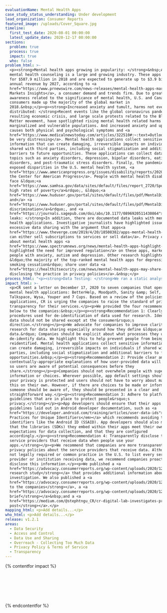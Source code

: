 ```yaml
---
evaluationName: Mental Health Apps
case_study_status_understanding: Under development
lead_organization: Consumer Reports
featured_image: /uploads/Cover_Square.jpg
timeline:
  first_test_date: 2020-08-01 00:00:00
  latest_update_date: 2020-12-17 00:00:00
sections:
  problem: true
  process: true
  impact: true
  who: false
problem_html: >-
  <p><strong>Mental health apps growing in popularity: </strong>&nbsp;App-based
  mental health counseling is a large and growing industry. These apps accounted
  for $587.9 million in 2018 and are expected to generate up to $3.9 billion in
  annual revenue by 2027, according to <a
  href="https://www.prnewswire.com/news-releases/mental-health-apps-market-accounted-for-us-587-9-mn-in-2018-and-is-expected-to-generate-a-revenue-of-us-3-918-40-mn-by-2027--at-a-growth-rate-of-23-7-from-2019--2027--300997559.html">Absolute
  Markets Insights</a>, a consumer demand and trends firm. Due to greater
  awareness related to the significance of mental health, U.S. and Canadian
  consumers made up the majority of the global market in
  2018.&nbsp;</p><p><strong>Increased anxiety and tumult, harms not evenly
  distributed: </strong>Recent events like the global coronavirus pandemic, the
  resulting economic crisis, and large scale protests related to the Black Lives
  Matter movement, have spotlighted rising mental health related harms with
  marginalized and vulnerable populations. And increased anxiety and upheaval
  causes both physical and psychological symptoms and <a
  href="https://www.medicalnewstoday.com/articles/322510#:~:text=Outlook,health%20conditions%2C%20such%20as%20depression">can
  be very distressing</a>. Mental health applications collect sensitive
  information that can create damaging, irreversible impacts on individuals if
  shared with third parties, including social stigmatization and additional
  barriers to future opportunities. These applications can collect data around
  topics such as anxiety disorders, depression, bipolar disorders, eating
  disorders, and post-traumatic stress disorders. Finally, the pandemic has
  exposed disparities in the U.S. mental health system, <a
  href="https://www.americanprogress.org/issues/disability/reports/2020/09/10/490221/mental-health-care-severely-inequitable-came-coronavirus-crisis/">reported&nbsp;
  the Center for American Progress</a>. People with mental health disabilities
  face &ldquo;<a
  href="https://www.samhsa.gov/data/sites/default/files/report_2720/Spotlight-2720.html">disproportionately
  high rates of poverty</a>&rdquo;, &ldquo;<a
  href="https://www.huduser.gov/portal/sites/default/files/pdf/MentalDisabilities-FinalPaper.pdf">housing
  and</a> <a
  href="https://www.huduser.gov/portal/sites/default/files/pdf/MentalDisabilities-FinalPaper.pdf">employment
  discrimination</a>&rdquo;, and <a
  href="https://journals.sagepub.com/doi/abs/10.1177/0896920511430864">criminalization</a>.&nbsp;&nbsp;</p><p><strong>Data
  leaks: </strong>In addition, there are documented data leaks with mental
  health applications. Investigative journalists have highlighted issues around
  excessive data sharing with the argument that apps<a
  href="https://www.theverge.com/2019/4/20/18508382/apps-mental-health-smoking-cessation-data-sharing-privacy-facebook-google-advertising">
  can either sell subscriptions to services or sell data</a>. Privacy concerns
  about mental health apps <a
  href="https://www.spectrumnews.org/news/mental-health-apps-highlight-need-for-regulation/">have
  highlighted the need for improved regulation</a> on these apps, marketed to
  people with anxiety, autism and depression. Other research highlighted how
  &ldquo;the majority of the top-ranked mental health apps for depression and
  smoking cessation&rdquo; share user data <a
  href="https://healthitsecurity.com/news/mental-health-apps-may-share-user-data-without-clear-privacy-policies">without
  disclosing the practice in privacy policies</a>.&nbsp;</p>
process_html: "<p><strong>Data Testing: </strong>We ran a static analysis of each Android application. We also worked with <a target=\"_blank\" rel=\"noopener\" href=\"https://www.appcensus.io/\">AppCensus</a>, a company that analyzes app behavior for privacy and security issues, to do an automated analysis of the apps. This research process involved an inspection of the following items:</p><ul><li>Permissions: What access to data and features was requested, and what was actually used?</li><li>Third Party SDKs: What third-party software is bundled with the app when a user installs it, and what role does it play in app behavior?&nbsp;</li><li>Data recipients: Which entities (companies, services, etc.) receive information from the app, and which security and privacy methods / policies do they observe or not</li><li>Personal information: What identifiers (Android ID, Advertising ID, etc.) from the phone are transmitted by the app, and where are these identifiers sent?</li><li>We used the following Android app binaries:&nbsp;<ul><li><a href=\"https://play.google.com/store/apps/details?id=com.betterhelp\">BetterHelp version 1.63</a></li><li><a href=\"https://play.google.com/store/apps/details?id=de.moodpath.android\">MindDoc version 4.2.0</a></li><li><a href=\"https://play.google.com/store/apps/details?id=cc.moov.five\">Sanity &amp; Self version 3.0.6396</a></li><li><a href=\"https://play.google.com/store/apps/details?id=com.talkspace.talkspaceapp\">Talkspace version 3.30.80</a></li><li><a href=\"https://play.google.com/store/apps/details?id=bot.touchkin\">Wysa version 2.4.1</a></li><li>Youper version 8.04.000</li><li><a href=\" https://play.google.com/store/apps/details?id=com.sevencupsoftea.app\">7 Cups version 4.6.9</a></li></ul></li></ul><p><strong>Design analysis (UX + UI):</strong> The user experience, user interface design analysis involved a manual, thorough review of all of the user-interfacing elements of the applications. More specifically, the purpose of this work is to:&nbsp;</p><ul><li>Show how the company empowers and informs users, in support of and/or beyond what they say in the documents (Terms of Service and Privacy Policy)</li><li>Understand how the app works, who this is positioned to.</li><li>Understand how privacy / security are integrated and positioned (including privacy policy and terms of service documentation), including app defaults and permissions</li><li>Identify what the core components of the application featured are in order to do more testing, where necessary.&nbsp;</li><li>Identify areas for sensitive data collection, and potentially cross reference that with app data collection and 3rd party sharing happening simultaneously.</li><li>Capture which app permissions are requested, and if/when these permissions are accessed while using the app.</li><li>We used the following iOS app versions:<ul><li>BetterHelp: iOS app version 9.7</li><li>MindDoc: iOS app version 4.2.1</li><li>Sanity &amp; Self: iOS app version 3.0.6502.180</li><li>Talkspace: iOS app version 8.86.00</li><li>Wysa: iOS app version 5.7.4</li><li>Youper: iOS app version 9.00.000</li><li>7 Cups: iOS app version 4.6.9</li></ul></li></ul><p><strong>Policy review: </strong>Third, the team reviewed the privacy policy and terms of service documents of the applications based on a framework we created specific to the nature of the mental health apps. The key questions are the following and resulted in a comparative table showing the differences across the apps.&nbsp;</p><ul><li>Does the app name any of the companies they share your data with? We found the answer to this through Privacy Policy and Terms of Service</li><li>Did we see the app share data ONLY with companies named in the privacy policy? We used the AppCensus service and performed static analysis with MobSF to collect this information.&nbsp;</li><li>Can you delete your data? We found the answer to this through the Privacy Policy and Terms of Service</li><li>Can you delete your data easily, right from the app? We found the answer to this through a manual, UX/UI design review</li><li>Does the app ask permission before using your data for research? We found the answer to this through a manual, UX/UI design review and through document review.</li><li>Can you opt-out of data research projects? We found the answer to this through Privacy Policy and Terms of Service and a manual, UX/UI design review.</li><li>We referred to the following privacy policies:&nbsp;<ul><li><a href=\"https://www.betterhelp.com/privacy\_\">BetterHelp, updated on September 11, 2020</a></li><li><a href=\"https://mymoodpath.com/en/privacy-policy/\">MindDoc, no update date, reviewed on November 23, 2020</a></li><li><a href=\"https://www.sanityandself.com/privacy/\">Sanity &amp; Self, updated on January 31, 2020</a></li><li><a href=\"https://www.talkspace.com/public/privacy-policy\">Talkspace, updated on January 1, 2020</a></li><li><a href=\"https://legal.wysa.io/privacy-policy\">Wysa, updated on November 19, 2020</a></li><li><a href=\"https://www.youper.ai/privacy-policy\">Youper, updated on February 20, 2020</a></li><li><a href=\"https://www.7cups.com/Documents/PrivacyPolicy\">7 Cups, updated on May 15, 2020</a></li></ul></li></ul>"
impact_html: >-
  <p>CR sent a letter on December 17, 2020 to seven companies that operate
  mental health applications: BetterHelp, Moodpath, Sanity &amp; Self,
  Talkspace, Wysa, Youper and 7 Cups. Based on a review of the policies of these
  applications, CR is urging the companies to raise the standard of privacy and
  transparency for their services.</p><p>We provided the four recommendations
  below to the companies:&nbsp;</p><p><strong>Recommendation 1: Clearly explain
  procedures used for de-identification of data used for research. Identifiable
  data should not be shared except at the consumer&rsquo;s
  direction.</strong></p><p>We advocate for companies to improve clarity on
  research for data sharing especially around how they define &ldquo;anonymized
  data.&rdquo; Companies should be explicit about what processes they use to
  de-identify data. We highlight this to help prevent people from being
  reidentified. Mental health applications collect sensitive information that
  can create damaging, irreversible impacts on individuals if shared with third
  parties, including social stigmatization and additional barriers to future
  opportunities.&nbsp;</p><p><strong>Recommendation 2: Provide clear and
  contextually-appropriate explanations of how user-provided data will be used,
  so users are aware of potential consequences before they
  share.</strong></p><p>Companies should not overwhelm people with superfluous
  information or choices. Wherever possible, app default settings should be that
  your privacy is protected and users should not have to worry about managing
  this on their own. However, if there are choices to be made or information
  someone should be aware of, they should be presented in a clear and
  straightforward way.</p><p><strong>Recommendation 3: Adhere to platform
  guidelines that are in place to protect people&rsquo;s
  privacy.</strong></p><p>App developers should ensure that their apps meet the
  guidelines laid out in Android developer documentation, such as <a
  href="https://developer.android.com/training/articles/user-data-ids"><em>Best
  Practices for Unique Identifiers</em></a> which recommends avoiding the use of
  identifiers like the Android ID (SSAID). App developers should also make sure
  that the libraries (SDKs) they embed within their apps meet their own
  expectations for data collection, and that they are configured
  accordingly.</p><p><strong>Recommendation 4: Transparently disclose the
  service providers that receive data when people use your
  apps.</strong></p><p>We recommend that companies are more transparent in their
  privacy policies about the service providers that receive data. Although it is
  not legally required or common practice in the U.S. to list every service
  provider or institution receiving data, we recommend companies proactively
  disclose this information.</p><p>We published a <a
  href="https://advocacy.consumerreports.org/wp-content/uploads/2020/12/cr_mentalhealth_fullreport_121720.pdf"><strong>full
  research study</strong></a> that provides additional information about our
  investigation. We also published a <a
  href="https://advocacy.consumerreports.org/wp-content/uploads/2020/12/cr_mentalhealth_letter-1.pdf"><strong>letter
  to the companies</strong></a>, a <a
  href="https://advocacy.consumerreports.org/wp-content/uploads/2020/12/cr_mentalhealth_2page.pdf"><strong>2-page
  brief</strong></a>&nbsp;and a <a
  href="https://medium.com/@stephtngu_CR/cr-digital-lab-investigates-privacy-practices-of-mental-health-apps-85b6f710853a"><strong>blog
  post</strong></a>.</p>
mapping_html: <p>Add details...</p>
who_html: <p>Add details...</p>
release: v1.2.1
areas:
  - Data Security
  - Access and Control
  - Data Use and Sharing
  - Overreach - Collecting Too Much Data
  - Privacy Policy & Terms of Service
  - Transparency
---
```


{% contentfor impact %}

<br /><br /><br /><br />


<!-- =============================================================== -->
<!-- ========================== chart start ======================== -->
<!-- =============================================================== -->

<style>

/* -------------- full chart -------------- */

#fullChart {
  position: relative;
  display: inline-block;
  padding: 0px;
  margin: 0px;
  width: 100%;
  max-width: 900px;
  font-family: sofia-pro,-apple-system,BlinkMacSystemFont,"Segoe UI",Roboto,"Helvetica Neue",Arial,"Noto Sans",sans-serif,"Apple Color Emoji","Segoe UI Emoji","Segoe UI Symbol","Noto Color Emoji";
}

/* -------------- chart headline -------------- */

.chartHeadline {
  position: relative;
  display: inline-block;
  width: 100%;
  font-family: sofia-pro,-apple-system,BlinkMacSystemFont,"Segoe UI",Roboto,"Helvetica Neue",Arial,"Noto Sans",sans-serif,"Apple Color Emoji","Segoe UI Emoji","Segoe UI Symbol","Noto Color Emoji";
  text-align: left;
  font-size: 35px;
  line-height: 38px;
  padding-bottom: 30px;
}

/* -------------- chart cells -------------- */

.chartRow {
  position: relative;
  display: inline-block;
  vertical-align: middle;
  padding-top: 5px;
  padding-bottom: 5px;
  width: 100%;
  min-height: 79px;
  border-bottom: dashed 1px #ccc;
}

.chartQuestion {
  position: relative;
  display: inline-block;
  font-family: sofia-pro,-apple-system,BlinkMacSystemFont,"Segoe UI",Roboto,"Helvetica Neue",Arial,"Noto Sans",sans-serif,"Apple Color Emoji","Segoe UI Emoji","Segoe UI Symbol","Noto Color Emoji";
  font-size: 14px;
  line-height: 16px;
  width: 30%;
  text-align: left;
  vertical-align: middle;
}

.chartCell {
  position: relative;
  display: inline-block;
  width: 10%;
  height: 67px;
  font-family: sofia-pro,-apple-system,BlinkMacSystemFont,"Segoe UI",Roboto,"Helvetica Neue",Arial,"Noto Sans",sans-serif,"Apple Color Emoji","Segoe UI Emoji","Segoe UI Symbol","Noto Color Emoji";
  font-size: 30px;
  padding-top: 15px;
  text-align: center;
  vertical-align: middle;
  cursor: pointer;
}

.chartCell:hover {
  background-color: #ddd;
  border-radius: 10px;
}

/* -------------- chart header -------------- */

.chartHeaderCell {
  position: relative;
  display: inline-block;
  width: 10%;
  text-align: center;
  vertical-align: middle;
}

.chartHeaderIcon {
  position: relative;
  display: inline-block;
  width: 70%;
}

.chartHeaderText {
  position: relative;
  display: inline-block;
  width: 100%;
  height: 30px;
  font-family: sofia-pro,-apple-system,BlinkMacSystemFont,"Segoe UI",Roboto,"Helvetica Neue",Arial,"Noto Sans",sans-serif,"Apple Color Emoji","Segoe UI Emoji","Segoe UI Symbol","Noto Color Emoji";
  font-size: 14px;
  line-height: 30px;
  margin-bottom: 10px;
  text-align: center;
  white-space: nowrap;
  vertical-align: middle;
}

/* -------------- chart symbols -------------- */

.chartDot {
  position: relative;
  display: inline-block;
  margin-top: 3px;
  width: 32px;
  height: 32px;
  border-radius: 16px;
  background-color: #00ae4d;
}

.chartX {
  position: relative;
  display: inline-block;
  margin-top: 8px;
  width: 20px;
  height: 20px;
}

.chartX:before, .chartX:after {
  content:'';
  position: absolute;
  left: 0px;
  width: 20px;
  height: 2px;
  background-color: #555;
  top: 10px;
  transform:rotate(45deg);
}

.chartX:after {
    transform:rotate(-45deg);
}

.chartUnknown {
  font-family: sofia-pro,-apple-system,BlinkMacSystemFont,"Segoe UI",Roboto,"Helvetica Neue",Arial,"Noto Sans",sans-serif,"Apple Color Emoji","Segoe UI Emoji","Segoe UI Symbol","Noto Color Emoji";
  padding-top: 7px;
  font-size: 26px;
  line-height: 26px;
  color: #ccc;
}

/* -------------- chart key -------------- */

.chartKey {
  position: relative;
  display: inline-block;
  vertical-align: middle;
  padding-top: 30px;
  padding-bottom: 80px;
  width: 100%;
  height: 32px;
  text-align: right;
  font-family: sofia-pro,-apple-system,BlinkMacSystemFont,"Segoe UI",Roboto,"Helvetica Neue",Arial,"Noto Sans",sans-serif,"Apple Color Emoji","Segoe UI Emoji","Segoe UI Symbol","Noto Color Emoji";
  font-size: 16px;
  line-height: 16px;
  color: #777;
}

.chartKeyEntry {
  position: relative;
  display: inline-block;
  vertical-align: middle;
  text-align: center;
  height: 30px;
  margin-top: -8px;
  margin-left: 20px;
  margin-right: 7px;
}

/* -------------- chart modal -------------- */

#chartModal {
  position: absolute;
  display: none;
  top: 30%;
  left: 10%;
  width: 80%;
  text-align: center;
  background-color: #ddd;
  z-index: 20;
}

#chartModalClose {
  position: absolute;
  font-family: sofia-pro,-apple-system,BlinkMacSystemFont,"Segoe UI",Roboto,"Helvetica Neue",Arial,"Noto Sans",sans-serif,"Apple Color Emoji","Segoe UI Emoji","Segoe UI Symbol","Noto Color Emoji";
  font-size: 15px;
  right: 15px;
  top: 14px;
  height: 40px;
  text-align: right;
  cursor: pointer;
  color: #000;
}

#chartModalText {
  font-family: sofia-pro,-apple-system,BlinkMacSystemFont,"Segoe UI",Roboto,"Helvetica Neue",Arial,"Noto Sans",sans-serif,"Apple Color Emoji","Segoe UI Emoji","Segoe UI Symbol","Noto Color Emoji";
  padding: 60px 50px 50px 50px;
  font-size: 18px;
  line-height: 22px;
  text-align: left;
}

#chartModalText a {
  font-family: sofia-pro,-apple-system,BlinkMacSystemFont,"Segoe UI",Roboto,"Helvetica Neue",Arial,"Noto Sans",sans-serif,"Apple Color Emoji","Segoe UI Emoji","Segoe UI Symbol","Noto Color Emoji";
  padding: top;
  font-size: 18px;
  line-height: 40px;
  color: #00ae4d;
}

#chartModalClose:hover {
  opacity: 0.5;
}

#chartBlocker {
  position: absolute;
  display: none;
  width: 100%;
  height: 100%;
  background-color: #fff;
  z-index: 10;
  opacity: 0.6;
}


@media only screen and (max-width: 1440px) {
  .chartHeaderText { font-size: 13px; line-height: 28px; }
}

@media only screen and (max-width: 1200px) {
  .chartHeadline { text-align: center; }
  .chartHeaderCell { transform: rotate(-90deg); margin-bottom: 20px; margin-top: 10px; margin-left: 27px; margin-right: -27px; height: 75px; }
  .chartHeaderText { text-align: left; font-size: 15px; line-height: 18px; }
  .chartHeaderIcon { display: none; }
}

@media only screen and (max-width: 700px) {
  .chartHeaderCell { margin-bottom: 5px; }
}

</style>

<div id='fullChart'></div>

<script>

// ------------------- chart data -------------------

var chartQuestions = ["Is it clear who your data is shared with in the privacy policy?","Does the app share data ONLY with companies named in the privacy policy?","Does the policy define a right to delete your data?","Can you easily delete your data through the app?","Does the app ask permission before using your data for research?","Can you opt out of research?"];
var chartPlatforms = ["7 Cups","BetterHelp","MindDoc","Sanity & Self","Talkspace","Wysa","Youper"];
var chartIcons = ["7-cups","bettter-help","minddoc","sanity-self","talk-space","wysa","youper"];
var chartEntry = new Array();

chartEntry[0] = [0,0,'no','There were no third-party names related to data sharing present in the privacy policy. ','https://www.7cups.com/Documents/PrivacyPolicy'];
chartEntry[1] = [0,1,'no','The CCPA disclosures for California residents list the types of third parties, but no specific third-parties are listed.','https://www.betterhelp.com/privacy/'];
chartEntry[2] = [0,2,'yes','In the privacy policy, the third-party names shared are Firebase Crashlytics and Remote Config, Mailgun, OneSignal, and Branch Metrics.','https://mymoodpath.com/en/privacy-policy/'];
chartEntry[3] = [0,3,'yes','In the privacy policy, the third-party names shared are Google Analytics and Apple Healthkit.','https://www.sanityandself.com/privacy/'];
chartEntry[4] = [0,4,'no','There were no third-party names related to data sharing present in the privacy policy.','https://www.talkspace.com/public/privacy-policy'];
chartEntry[5] = [0,5,'yes','In the privacy policy, the third-party names shared are Google Analytics, Facebook Anayltics, Firebase, and Branch.io.','https://beta.touchkin.com/privatepolicy.html'];
chartEntry[6] = [0,6,'no','During our test window, the Android App was removed from the Play store. The results summarized here are from Version 8.04.000, updated July 28, 2020. This legacy app still functions for people who have a copy on their phone.','https://www.youper.ai/privacy-policy'];
chartEntry[7] = [1,0,'yes','The terms of service mention third-party cookies, but both static and dynamic analysis did not show any calls to third-parties. It is unclear if the company is reserving the right to use third-parties in the future or if its terms intentionally do not align with their service.','https://www.7cups.com/Documents/PrivacyPolicy'];
chartEntry[8] = [1,1,'no','Static analysis of BetterHelp&apos;s android app identified these third parties: AppsFlyer, Facebook Login, Facebook Places, Facebook Share, Google Analytics, Google Firebase Analytics, MixPanel.','https://www.betterhelp.com/privacy/'];
chartEntry[9] = [1,2,'yes','This service clearly defines the third-parties who get data','https://mymoodpath.com/en/privacy-policy/'];
chartEntry[10] = [1,3,'no','The privacy policy does not provide details on third-parties, but static analysis showed references to these third-party services: AppsFlyer, Facebook Analytics, Facebook Login, Facebook Places, Facebook Share, Google AdMob, Google CrashLytics, Google Firebase Analytics, Instabug, and MixPanel.','https://www.sanityandself.com/privacy/'];
chartEntry[11] = [1,4,'no','The privacy policy does not mention several third-parties we observed during dynamic analysis, including Firebase Remote Configuration, Mixpanel, AppsFlyer, and Braze.','https://www.talkspace.com/public/privacy-policy'];
chartEntry[12] = [1,5,'yes','This service clearly defines the third-parties who get data.','https://beta.touchkin.com/privatepolicy.html'];
chartEntry[13] = [1,6,'no','Static analysis identified these trackers; they were not explictly referenced in the privacy policy: Adjust, Google AdMob, Google Analytics, Google CrashLytics, Google Firebase Analytics, Google Tag Manager, and MixPanel.','https://www.youper.ai/privacy-policy'];
chartEntry[14] = [2,0,'no','The terms state that a user may have the right to delete personal information "in certain situations" but the terms do not guarantee that all users have that right. In addition, the terms state that data will be retained if retention is permitted by law.','https://www.7cups.com/Documents/PrivacyPolicy'];
chartEntry[15] = [2,1,'no','According to the terms, California residents can request deletion of data, but the terms do not guarantee that any requests will be respected.','https://www.betterhelp.com/privacy/'];
chartEntry[16] = [2,2,'yes','The policies define the right to delete your data.','https://mymoodpath.com/en/privacy-policy/'];
chartEntry[17] = [2,3,'no','Any rights to deletion appear to be tied to California residency, or for people under the age of 13.','https://www.sanityandself.com/privacy/'];
chartEntry[18] = [2,4,'no','The ability to cancel an account is implied, but not guaranteed, in the terms. The terms also define that people to whom GDPR applies might have the right to be forgotten, but that it might conflict with medical records retention requirements.','https://www.talkspace.com/public/privacy-policy'];
chartEntry[19] = [2,5,'yes','The terms contain language that describes a "Right to be forgotten" and implies that the ability to access that right is exposed in the app or service.','https://beta.touchkin.com/privatepolicy.html'];
chartEntry[20] = [2,6,'yes','The policies define a right to delete your data.','https://www.youper.ai/privacy-policy'];
chartEntry[21] = [3,0,'no','There is no option for deleting data, only "Start Self-Care Break" and "Deactivate Account" via desktop. We did not find an option to delete data via the mobile app. ','https://www.7cups.com/Documents/PrivacyPolicy'];
chartEntry[22] = [3,1,'yes','BetterHelp allows users to "request erasure of personal data." This action, which also deletes a user&apos;s account, is noted as permanent and cannot be reversed. The user will also receive a confirmation email that the request was processed.','https://www.betterhelp.com/privacy/'];
chartEntry[23] = [3,2,'yes','We found the option to delete on the mobile app but not via the desktop. The option allows you to "delete all stored data" which, means it will be "deleted irretrievably from your device and the server." The user can also send MindDoc an email to do this.','https://mymoodpath.com/en/privacy-policy/'];
chartEntry[24] = [3,3,'yes','While the privacy policy limits deletion to California residents under CCPA, the app appears to allow people outside the state to delete their account. Our testing indicates it will work.','https://www.sanityandself.com/privacy/'];
chartEntry[25] = [3,4,'no','We were unable to find any delete data options through the mobile or desktop user interface. ','https://www.talkspace.com/public/privacy-policy'];
chartEntry[26] = [3,5,'no','The app offers a "Reset My Data" option which says if reset, all data will be lost. It is unclear if this means that user data is deleted. ','https://beta.touchkin.com/privatepolicy.html'];
chartEntry[27] = [3,6,'yes','Users can delete their data by opening the app, clicking on the “Me” bottom menu item, clicking on the gear icon (top right corner), then clicking “Delete my account.” To confirm their request, enter the account password. This will "irrevocably delete" their data. ','https://www.youper.ai/privacy-policy'];
chartEntry[28] = [4,0,'no','We did not find evidence of any permissions or notifications to inform users of research. ','https://www.7cups.com/Documents/PrivacyPolicy'];
chartEntry[29] = [4,1,'unclear','The terms do not guarantee the company will ask for consent before using data for research purposes. However, according to BetterHelp spokesperson Alon Matas, "Whenever a member&apos;s information would be used for research purposes this would be done with permission."','https://www.betterhelp.com/privacy/'];
chartEntry[30] = [4,2,'no','Through the AI chat, MindDoc asks the user to agree to "processing of [your] data." It is not clear for the average end user to understand that they are consenting to having their data used indefinitely for research purposes. ','https://mymoodpath.com/en/privacy-policy/'];
chartEntry[31] = [4,3,'no','We did not find evidence of any permissions or notifications to inform users of research. ','https://www.sanityandself.com/privacy/'];
chartEntry[32] = [4,4,'no','We did not find evidence of any permissions or notifications to inform users of research. ','https://www.talkspace.com/public/privacy-policy'];
chartEntry[33] = [4,5,'no','We did not find evidence of any permissions or notifications to inform users of research. ','https://beta.touchkin.com/privatepolicy.html'];
chartEntry[34] = [4,6,'yes','In the app settings, users can turn on the option to contribute to research through the "Human Mind Research" toggle. ','https://www.youper.ai/privacy-policy'];
chartEntry[35] = [5,0,'no','According to 7 Cups founder Glen Moriarty, "Since we do not use or share any information that could be used to identify a specific individual in relation to our research projects, a user’s privacy is not at issue and thus we do not process opt-out requests in relation to the use of anonymized, aggregated data."','https://www.7cups.com/Documents/PrivacyPolicy'];
chartEntry[36] = [5,1,'unclear','The terms do not describe a mechanism for users to opt-out, and the terms also state that the company may not be able to honor requests to delete user information if that data is being used for research projects. ','https://www.betterhelp.com/privacy/'];
chartEntry[37] = [5,2,'no','The terms do not describe an opt out mechanism aside from deleting all data from the service.','https://mymoodpath.com/en/privacy-policy/'];
chartEntry[38] = [5,3,'unclear','Sanity and Self&apos;s terms of service do not provide any details about opting out of its research projects. The company did not respond to Consumer Reports&apos; questions.','https://www.sanityandself.com/privacy/'];
chartEntry[39] = [5,4,'no','According to Talkspace spokesperson John Kim, users can not opt-out of research projects, but "All data used for research projects or to improve internal Talkspace therapist tools is de-identified data converted into "safe harbor" form  using our own software which removes all personal "identifiers" at a level even higher than required by HIPAA protocols."','https://www.talkspace.com/public/privacy-policy'];
chartEntry[40] = [5,5,'unclear','According to Wysa Co-Founder Ramakant Vempati, users can opt-out by contacting hello@wysa.ai or wysa@touchkin.com. However, the terms do not contain a clear description on opting out of research.','https://beta.touchkin.com/privatepolicy.html'];
chartEntry[41] = [5,6,'yes','Youper defines product improvement as research, and their terms state that users can opt out of research.','https://www.youper.ai/privacy-policy'];

// ------------------- draw chart -------------------

drawChart();

function drawChart() {

  // create html
  var chartHTML = "";

  // add modal
  chartHTML += "<div id='chartBlocker'></div><div id='chartModal'><div id='chartModalClose' onclick=\"hideModal()\">CLOSE</div><div id='chartModalText'></div></div>";

  /// headline
  chartHTML += "<div class='chartHeadline'>Mental Health Apps: Evaluation of Privacy Practices</div>";

  // header row
  chartHTML += "<div class='chartRow'>";
  chartHTML += "<div class='chartQuestion'></div>";
  for (platform = 0; platform < chartPlatforms.length; platform++) {
    chartHTML += "<div class='chartHeaderCell'>";
    chartHTML += "<div class='chartHeaderIcon'><img src='https://thedigitalstandard.org/uploads/"+chartIcons[platform]+".png' width='100%' /></div>"
    chartHTML += "<div class='chartHeaderText'>"+chartPlatforms[platform]+"</div>";
    chartHTML += "</div>";
  }
  chartHTML += "</div>"; // end row

  // loop through all entries
  var currentQuestion = -1;
  for (entry = 0; entry < chartEntry.length; entry++) {

    if (chartEntry[entry][0] != currentQuestion){
      if (chartEntry[entry][0] != 0){ chartHTML += "</div>"; } // not on first chart row
      chartHTML += "<div class='chartRow'>";
      currentQuestion = chartEntry[entry][0];
      chartHTML += "<div class='chartQuestion'>"+chartQuestions[chartEntry[entry][0]]+"</div>";
    }

    // chart symbol
    if (chartEntry[entry][2] == "yes"){ chartHTML += "<div class='chartCell' data='"+entry+"'><div class='chartDot'></div></div>"; }
    else if (chartEntry[entry][2] == "no"){ chartHTML += "<div class='chartCell' data='"+entry+"'><div class='chartX'></div></div>"; }
    else { chartHTML += "<div class='chartCell' data='"+entry+"'><div class='chartUnknown'>?</div></div>"; }

  }
  chartHTML += "</div>"; // end last chart row

  // draw key
  chartHTML += "<div class='chartKey'>";
  chartHTML += "<div class='chartKeyEntry'><div class='chartDot'></div></div>yes";
  chartHTML += "<div class='chartKeyEntry'><div class='chartX'></div></div>no";
  chartHTML += "<div class='chartKeyEntry'><div class='chartUnknown'>?</div></div>unclear";
  chartHTML += "</div>";

  // add html to dom
  document.getElementById("fullChart").innerHTML = chartHTML;

}

// -------------- chart listeners --------------

var chartCells = document.getElementsByClassName("chartCell");
for (var cellNum = 0; cellNum < chartCells.length; cellNum++) {
  chartCells[cellNum].addEventListener('click', showModal);
}

// -------------- show popup box --------------

function showModal() {

  var cellCode = this.getAttribute("data");
  var cellText = chartEntry[cellCode][3];
  var cellLink = "<a href='"+chartEntry[cellCode][4]+"' target='_blank'>See Full Policy</a>";

  if (cellText != ""){
    document.getElementById('chartModal').style.display = "block";
    document.getElementById('chartBlocker').style.display = "block";
    document.getElementById('chartModalText').innerHTML = cellText+"<br />"+cellLink;
  }

};

// -------------- chart modal --------------

function hideModal() {
  document.getElementById('chartModal').style.display = "none";
  document.getElementById('chartBlocker').style.display = "none";
};


</script>

<!-- =============================================================== -->
<!-- =========================== chart end ========================= -->
<!-- =============================================================== -->




{% endcontentfor %}
